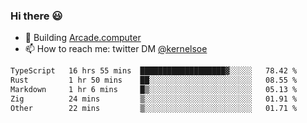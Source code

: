 ### Hi there 😃

- 🔨 Building [Arcade.computer](https://arcade.computer)
- 📫 How to reach me: twitter DM [@kernelsoe](https://twitter.com/kernelsoe)

<!--START_SECTION:waka-->

```txt
TypeScript   16 hrs 55 mins  ███████████████████▓░░░░░   78.42 %
Rust         1 hr 50 mins    ██░░░░░░░░░░░░░░░░░░░░░░░   08.55 %
Markdown     1 hr 6 mins     █▒░░░░░░░░░░░░░░░░░░░░░░░   05.13 %
Zig          24 mins         ▒░░░░░░░░░░░░░░░░░░░░░░░░   01.91 %
Other        22 mins         ▒░░░░░░░░░░░░░░░░░░░░░░░░   01.71 %
```

<!--END_SECTION:waka-->
